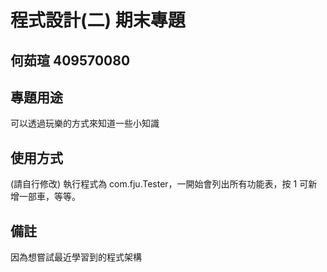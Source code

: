 # 程式設計(二) 期末專題
## 何茹瑄 409570080

## 專題用途
可以透過玩樂的方式來知道一些小知識
## 使用方式
(請自行修改) 執行程式為 com.fju.Tester，一開始會列出所有功能表，按 1 可新增一部車，等等。

## 備註
因為想嘗試最近學習到的程式架構
